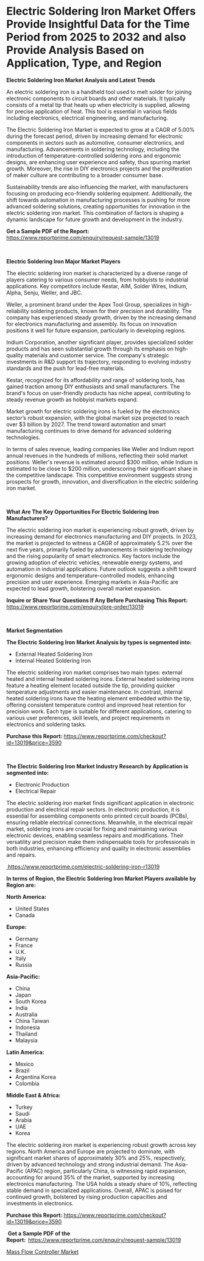 <p><h1>Electric Soldering Iron Market Offers Provide Insightful Data for the Time Period from 2025 to 2032 and also Provide Analysis Based on Application, Type, and Region</h1></p><p><strong>Electric Soldering Iron Market Analysis and Latest Trends</strong></p>
<p><p>An electric soldering iron is a handheld tool used to melt solder for joining electronic components to circuit boards and other materials. It typically consists of a metal tip that heats up when electricity is supplied, allowing for precise application of heat. This tool is essential in various fields including electronics, electrical engineering, and manufacturing.</p><p>The Electric Soldering Iron Market is expected to grow at a CAGR of 5.00% during the forecast period, driven by increasing demand for electronic components in sectors such as automotive, consumer electronics, and manufacturing. Advancements in soldering technology, including the introduction of temperature-controlled soldering irons and ergonomic designs, are enhancing user experience and safety, thus spurring market growth. Moreover, the rise in DIY electronics projects and the proliferation of maker culture are contributing to a broader consumer base.</p><p>Sustainability trends are also influencing the market, with manufacturers focusing on producing eco-friendly soldering equipment. Additionally, the shift towards automation in manufacturing processes is pushing for more advanced soldering solutions, creating opportunities for innovation in the electric soldering iron market. This combination of factors is shaping a dynamic landscape for future growth and development in the industry.</p></p>
<p><strong>Get a Sample PDF of the Report:&nbsp;</strong> <a href="https://www.reportprime.com/enquiry/request-sample/13019?utm_campaign=3049&utm_medium=2&utm_source=Github&utm_content=ia&utm_term=19032025&utm_id=electric-soldering-iron">https://www.reportprime.com/enquiry/request-sample/13019</a></p>
<p>&nbsp;</p>
<p><strong>Electric Soldering Iron Major Market Players</strong></p>
<p><p>The electric soldering iron market is characterized by a diverse range of players catering to various consumer needs, from hobbyists to industrial applications. Key competitors include Kestar, AIM, Solder Wires, Indium, Alpha, Senju, Weller, and JBC.</p><p>Weller, a prominent brand under the Apex Tool Group, specializes in high-reliability soldering products, known for their precision and durability. The company has experienced steady growth, driven by the increasing demand for electronics manufacturing and assembly. Its focus on innovation positions it well for future expansion, particularly in developing regions.</p><p>Indium Corporation, another significant player, provides specialized solder products and has seen substantial growth through its emphasis on high-quality materials and customer service. The company's strategic investments in R&D support its trajectory, responding to evolving industry standards and the push for lead-free materials.</p><p>Kestar, recognized for its affordability and range of soldering tools, has gained traction among DIY enthusiasts and small manufacturers. The brand's focus on user-friendly products has niche appeal, contributing to steady revenue growth as hobbyist markets expand.</p><p>Market growth for electric soldering irons is fueled by the electronics sector’s robust expansion, with the global market size projected to reach over $3 billion by 2027. The trend toward automation and smart manufacturing continues to drive demand for advanced soldering technologies.</p><p>In terms of sales revenue, leading companies like Weller and Indium report annual revenues in the hundreds of millions, reflecting their solid market positions. Weller's revenue is estimated around $300 million, while Indium is estimated to be close to $200 million, underscoring their significant share in the competitive landscape. This competitive environment suggests strong prospects for growth, innovation, and diversification in the electric soldering iron market.</p></p>
<p>&nbsp;</p>
<p><strong>What Are The Key Opportunities For Electric Soldering Iron Manufacturers?</strong></p>
<p><p>The electric soldering iron market is experiencing robust growth, driven by increasing demand for electronics manufacturing and DIY projects. In 2023, the market is projected to witness a CAGR of approximately 5.2% over the next five years, primarily fueled by advancements in soldering technology and the rising popularity of smart electronics. Key factors include the growing adoption of electric vehicles, renewable energy systems, and automation in industrial applications. Future outlook suggests a shift toward ergonomic designs and temperature-controlled models, enhancing precision and user experience. Emerging markets in Asia-Pacific are expected to lead growth, bolstering overall market expansion.</p></p>
<p><strong>Inquire or Share Your Questions If Any Before Purchasing This Report:</strong> <a href="https://www.reportprime.com/enquiry/pre-order/13019?utm_campaign=3049&utm_medium=2&utm_source=Github&utm_content=ia&utm_term=19032025&utm_id=electric-soldering-iron">https://www.reportprime.com/enquiry/pre-order/13019</a></p>
<p>&nbsp;</p>
<p><strong>Market Segmentation</strong></p>
<p><strong>The Electric Soldering Iron Market Analysis by types is segmented into:</strong></p>
<p><ul><li>External Heated Soldering Iron</li><li>Internal Heated Soldering Iron</li></ul></p>
<p><p>The electric soldering iron market comprises two main types: external heated and internal heated soldering irons. External heated soldering irons feature a heating element located outside the tip, providing quicker temperature adjustments and easier maintenance. In contrast, internal heated soldering irons have the heating element embedded within the tip, offering consistent temperature control and improved heat retention for precision work. Each type is suitable for different applications, catering to various user preferences, skill levels, and project requirements in electronics and soldering tasks.</p></p>
<p><strong>Purchase this Report:&nbsp;</strong><a href="https://www.reportprime.com/checkout?id=13019&price=3590&utm_campaign=3049&utm_medium=2&utm_source=Github&utm_content=ia&utm_term=19032025&utm_id=electric-soldering-iron">https://www.reportprime.com/checkout?id=13019&price=3590</a></p>
<p>&nbsp;</p>
<p><strong>The Electric Soldering Iron Market Industry Research by Application is segmented into:</strong></p>
<p><ul><li>Electronic Production</li><li>Electrical Repair</li></ul></p>
<p><p>The electric soldering iron market finds significant application in electronic production and electrical repair sectors. In electronic production, it is essential for assembling components onto printed circuit boards (PCBs), ensuring reliable electrical connections. Meanwhile, in the electrical repair market, soldering irons are crucial for fixing and maintaining various electronic devices, enabling seamless repairs and modifications. Their versatility and precision make them indispensable tools for professionals in both industries, enhancing efficiency and quality in electronic assemblies and repairs.</p></p>
<p><a href="https://www.reportprime.com/electric-soldering-iron-r13019?utm_campaign=3049&utm_medium=2&utm_source=Github&utm_content=ia&utm_term=19032025&utm_id=electric-soldering-iron">&nbsp;https://www.reportprime.com/electric-soldering-iron-r13019</a></p>
<p><strong>In terms of Region, the Electric Soldering Iron Market Players available by Region are:</strong></p>
<p>
    <p> <strong> North America: </strong>
        <ul>
            <li>United States</li>
            <li>Canada</li>
        </ul>
        </p> 
    <p> <strong> Europe: </strong>
        <ul>
            <li>Germany</li>
            <li>France</li>
            <li>U.K.</li>
            <li>Italy</li>
            <li>Russia</li>
        </ul>
        </p> 
    <p> <strong> Asia-Pacific: </strong>
        <ul>
            <li>China</li>
            <li>Japan</li>
            <li>South Korea</li>
            <li>India</li>
            <li>Australia</li>
            <li>China Taiwan</li>
            <li>Indonesia</li>
            <li>Thailand</li>
            <li>Malaysia</li>
        </ul>
        </p> 
    <p> <strong> Latin America: </strong>
        <ul>
            <li>Mexico</li>
            <li>Brazil</li>
            <li>Argentina Korea</li>
            <li>Colombia</li>
        </ul>
        </p> 
    <p> <strong> Middle East & Africa: </strong>
        <ul>
            <li>Turkey</li>
            <li>Saudi</li>
            <li>Arabia</li>
            <li>UAE</li>
            <li>Korea</li>
        </ul>
    </p>
    </p>
<p><p>The electric soldering iron market is experiencing robust growth across key regions. North America and Europe are projected to dominate, with significant market shares of approximately 30% and 25%, respectively, driven by advanced technology and strong industrial demand. The Asia-Pacific (APAC) region, particularly China, is witnessing rapid expansion, accounting for around 35% of the market, supported by increasing electronics manufacturing. The USA holds a steady share of 10%, reflecting stable demand in specialized applications. Overall, APAC is poised for continued growth, bolstered by rising production capacities and investments in electronics.</p></p>
<p><strong>Purchase this Report: </strong><a href="https://www.reportprime.com/checkout?id=13019&price=3590&utm_campaign=3049&utm_medium=2&utm_source=Github&utm_content=ia&utm_term=19032025&utm_id=electric-soldering-iron">https://www.reportprime.com/checkout?id=13019&price=3590</a></p>
<p>&nbsp;<strong>Get a Sample PDF of the Report:&nbsp;&nbsp;</strong><a href="https://www.reportprime.com/enquiry/request-sample/13019?utm_campaign=3049&utm_medium=2&utm_source=Github&utm_content=ia&utm_term=19032025&utm_id=electric-soldering-iron">https://www.reportprime.com/enquiry/request-sample/13019</a></p>
<p><strong></strong></p>
<p><p><a href="https://github.com/MariaWashington76/Market-Research-Report-List-2/blob/main/mass-flow-controller-market.md?utm_campaign=3049&utm_medium=2&utm_source=Github&utm_content=ia&utm_term=19032025&utm_id=electric-soldering-iron">Mass Flow Controller Market</a></p></p>